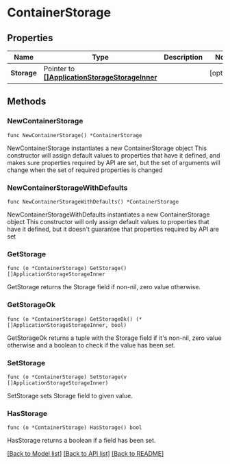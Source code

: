 # ContainerStorage

## Properties

Name | Type | Description | Notes
------------ | ------------- | ------------- | -------------
**Storage** | Pointer to [**[]ApplicationStorageStorageInner**](ApplicationStorageStorageInner.md) |  | [optional] 

## Methods

### NewContainerStorage

`func NewContainerStorage() *ContainerStorage`

NewContainerStorage instantiates a new ContainerStorage object
This constructor will assign default values to properties that have it defined,
and makes sure properties required by API are set, but the set of arguments
will change when the set of required properties is changed

### NewContainerStorageWithDefaults

`func NewContainerStorageWithDefaults() *ContainerStorage`

NewContainerStorageWithDefaults instantiates a new ContainerStorage object
This constructor will only assign default values to properties that have it defined,
but it doesn't guarantee that properties required by API are set

### GetStorage

`func (o *ContainerStorage) GetStorage() []ApplicationStorageStorageInner`

GetStorage returns the Storage field if non-nil, zero value otherwise.

### GetStorageOk

`func (o *ContainerStorage) GetStorageOk() (*[]ApplicationStorageStorageInner, bool)`

GetStorageOk returns a tuple with the Storage field if it's non-nil, zero value otherwise
and a boolean to check if the value has been set.

### SetStorage

`func (o *ContainerStorage) SetStorage(v []ApplicationStorageStorageInner)`

SetStorage sets Storage field to given value.

### HasStorage

`func (o *ContainerStorage) HasStorage() bool`

HasStorage returns a boolean if a field has been set.


[[Back to Model list]](../README.md#documentation-for-models) [[Back to API list]](../README.md#documentation-for-api-endpoints) [[Back to README]](../README.md)


